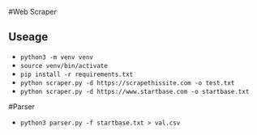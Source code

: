 #Web Scraper
## Useage
- `python3 -m venv venv`
- `source venv/bin/activate`
- `pip install -r requirements.txt`
- `python scraper.py -d https://scrapethissite.com -o test.txt`
- `python scraper.py -d https://www.startbase.com -o startbase.txt`

#Parser
- `python3 parser.py -f startbase.txt > val.csv`